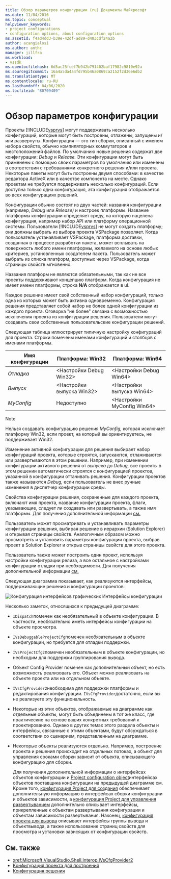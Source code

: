 ```yaml
---
title: Обзор параметров конфигурации (ru) Документы Майкрософт
ms.date: 11/04/2016
ms.topic: conceptual
helpviewer_keywords:
- project configurations
- configuration options, about configuration options
ms.assetid: f4ad4dd3-b39e-42df-ad89-d403cdf24a2b
author: acangialosi
ms.author: anthc
manager: jillfra
ms.workload:
- vssdk
ms.openlocfilehash: 6d5ac25fcef7b942b791402baf17982c9810e92a
ms.sourcegitcommit: 16a4a5da4a4fd795b46a0869ca2152f2d36e6db2
ms.translationtype: MT
ms.contentlocale: ru-RU
ms.lasthandoff: 04/06/2020
ms.locfileid: "80709409"
---
```

# <a name="configuration-options-overview"></a>Обзор параметров конфигурации
Проекты [!INCLUDE[vsprvs](../../code-quality/includes/vsprvs_md.md)] могут поддерживать несколько конфигураций, которые могут быть построены, отлажены, запущены и/или развернуты. Конфигурация — это тип сборки, описанный с именем набора свойств, обычно компиляторных коммутаторов и местоположений файлов. По умолчанию новые решения содержат две конфигурации: *Debug* и *Release.* Эти конфигурации могут быть применены с помощью своих параметров по умолчанию или изменены в соответствии с требованиями конкретного решения и/или проекта. Некоторые пакеты могут быть построены двумя способами: в качестве редактора ActiveX или в качестве компонента на месте. Однако проектам не требуется поддерживать несколько конфигураций. Если доступна только одна конфигурация, эта конфигурация отображается во всех конфигурациях решений.

 Конфигурации обычно состоят из двух частей: названия конфигурации (например, *Debug* или *Release)* и настроек платформы. Название платформы конфигурации определяет среду, на которую нацелена конфигурация, например набор API или платформу операционной системы. Пользователи [!INCLUDE[vsprvs](../../code-quality/includes/vsprvs_md.md)] не могут создать платформу; они должны выбрать из выбора проекта VSPackage позволяет. Когда пользователь устанавливает VSPackage, платформа доставки, созданная в процессе разработки пакета, может всплывать на поверхность любого имени платформы, желаемого на основе любых критериев, установленных создателем пакета. Пользователь может выбрать из списка платформ, доступных через VSPackage, когда страницы свойств мгновенно.

 Названия платформ не являются обязательными, так как не все проекты поддерживают концепцию платформ. Когда конфигурация не имеет имени платформы, строка **N/A** отображается в uI.

 Каждое решение имеет свой собственный набор конфигураций, только одна из которых может быть активна одновременно. Конфигурация решения представляет собой набор не более одной конфигурации из каждого проекта. Оговорка "не более" связана с возможностью исключения проекта из конфигурации решения. Пользователи могут создавать свои собственные пользовательские конфигурации решений.

 Следующая таблица иллюстрирует типичную настройку конфигураций для проекта. Строки помечены именами конфигураций и столбцов с именами платформы.

|Имя конфигурации|Платформа: Win32|Платформа: Win64|
|------------------------|----------------------|----------------------|
|*Отладка*|\<Настройки Debug Win32>|\<Настройки Debug Win64>|
|*Выпуск*|\<Настройки выпуска Win32>|\<Настройки выпуска Win64>|
|*MyConfig*|Недоступно|\<Настройки MyConfig Win64>|

> [!NOTE]
> Нельзя создавать конфигурацию решения *MyConfig,* которая исключает платформу Win32, если проект, на который вы ориентируетесь, не поддерживает Win32.

 Изменение активной конфигурации для решения выбирает набор конфигураций проекта, которые строятся, запускаются, отлаживаются или развертываются в этом решении. Например, при изменении конфигурации активного решения от *выпуска* до *Debug,* все проекты в этом решении автоматически строятся с конфигурацией проектов, указанной в конфигурации оттачивать решения. Конфигурации проектов также называются *Debug,* если пользователь не внес ручные изменения в диспетчер конфигурации среды.

 Свойства конфигурации решения, сохраненные для каждого проекта, включают имя проекта, название конфигурации проекта, флаги, указывающие, следует ли создавать или развертывать, а также имя платформы. Для получения дополнительной информации [см.](../../extensibility/internals/solution-configuration.md)

 Пользователь может просматривать и устанавливать параметры конфигурации решения, выбирая решение в иерархии (Solution Explorer) и открывая страницы свойств. Аналогичным образом можно просмотреть и установить параметры конфигурации проекта, выбрав проект в Solution Explorer и открыв страницы свойств для этого проекта.

 Пользователь также может построить один проект, используя настройки конфигурации релиза, а все остальное с настройками конфигурации отладки при необходимости. Для получения дополнительной информации [см.](../../extensibility/internals/project-configuration-for-building.md)

 Следующая диаграмма показывает, как реализуются интерфейсы, поддерживающие решения и конфигурации проектов:

 ![Конфигурация интерфейсов графических](../../extensibility/internals/media/vsconfiginterfaces.gif "vsКонфигИнтерфейсы") Интерфейсы конфигурации

 Несколько заметок, относящихся к предыдущей диаграмме:

- `IDispatch`помечен как необязательный в объекте конфигурации. В частности, необязательно иметь интерфейсы конфигурации на объекте просмотра.

- `IVsDebuggableProjectCfg`помечен необязательным в объекте конфигурации, но требуется для отладки поддержки.

- `IVsProjectCfg2`помечен необязательным в объекте конфигурации, но необходим для поддержки группирования вывода.

- Объект Config Provider помечен как дополнительный объект, но есть возможность реализовать его. Объект можно реализовать на объекте проекта или на отдельном объекте.

- `IVsCfgProvider2`необходима для поддержки платформы и редактирования конфигурации. `IVsCfgProvider`достаточно, если вы не реализуете эту функциональность.

- Некоторые из этих объектов, отображаемые на диаграмме как отдельные объекты, могут быть объединены в тот же класс, где практические на основе ваших конкретных требований к проектированию. Однако в других темах этого раздела объекты и интерфейсы, связанные с этими объектами, будут обсуждаться в соответствии со сценарием, представленным на диаграмме.

- Некоторые объекты реализуются отдельно. Например, построение проекта и решения происходит на отдельных потоках, а объект для управления сроками сборки зависит от объекта, описывающего конфигурацию для сборки.

  Для получения дополнительной информации о интерфейсах объектов конфигурации и [Project configuration object](../../extensibility/internals/project-configuration-object.md)интерфейсах объектов поставщика конфигурации на предыдущей диаграмме см. Кроме того, [конфигурация Project для создания](../../extensibility/internals/project-configuration-for-building.md) обеспечивает дополнительную информацию о интерфейсах сборки конфигурации и объектов зависимости, а [конфигурация Project для управления развертыванием](../../extensibility/internals/project-configuration-for-managing-deployment.md) дополнительно описывает интерфейсы, прикрепленные к объектам развертывания конфигурации и объектам зависимости развертывания. Наконец, [конфигурация проекта для вывода](../../extensibility/internals/project-configuration-for-output.md) описывает интерфейсы группы вывода и объектвывода, а также использование страниц свойств для просмотра и установки зависящих от конфигурации свойств.

## <a name="see-also"></a>См. также
- <xref:Microsoft.VisualStudio.Shell.Interop.IVsCfgProvider2>
- [Конфигурация проекта для построения](../../extensibility/internals/project-configuration-for-building.md)
- [Конфигурация решения](../../extensibility/internals/solution-configuration.md)
